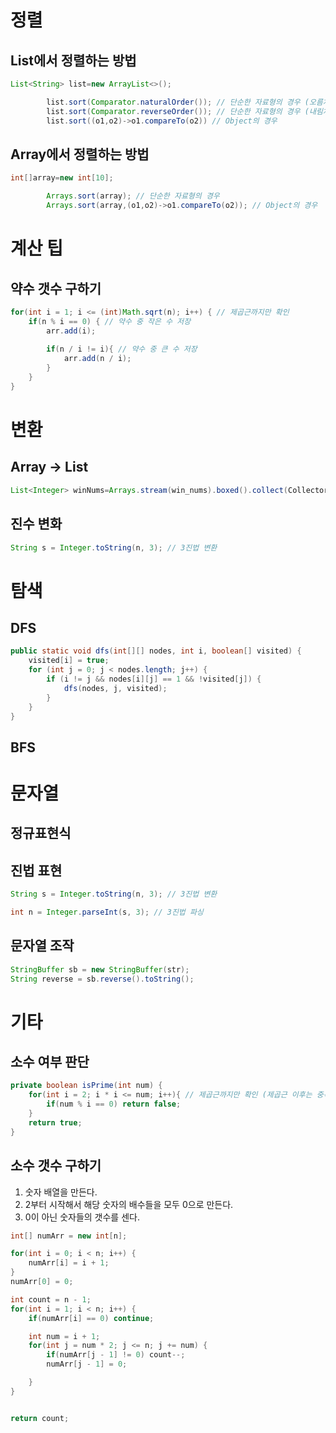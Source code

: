 # 정렬

## List에서 정렬하는 방법

```java
List<String> list=new ArrayList<>();

        list.sort(Comparator.naturalOrder()); // 단순한 자료형의 경우 (오름차순)
        list.sort(Comparator.reverseOrder()); // 단순한 자료형의 경우 (내림차순)
        list.sort((o1,o2)->o1.compareTo(o2)) // Object의 경우
```

## Array에서 정렬하는 방법

```java
int[]array=new int[10];

        Arrays.sort(array); // 단순한 자료형의 경우
        Arrays.sort(array,(o1,o2)->o1.compareTo(o2)); // Object의 경우
```

# 계산 팁

## 약수 갯수 구하기

```java
for(int i = 1; i <= (int)Math.sqrt(n); i++) { // 제곱근까지만 확인
    if(n % i == 0) { // 약수 중 작은 수 저장
        arr.add(i);
    
        if(n / i != i){ // 약수 중 큰 수 저장
            arr.add(n / i);
        }
    }
}
```

# 변환

## Array -> List

```java
List<Integer> winNums=Arrays.stream(win_nums).boxed().collect(Collectors.toList());
```

## 진수 변화
```java
String s = Integer.toString(n, 3); // 3진법 변환
```

# 탐색

## DFS

```java
public static void dfs(int[][] nodes, int i, boolean[] visited) {
    visited[i] = true;
    for (int j = 0; j < nodes.length; j++) {
        if (i != j && nodes[i][j] == 1 && !visited[j]) {
            dfs(nodes, j, visited);
        }
    }
}
```

## BFS



# 문자열

## 정규표현식

## 진법 표현

```java
String s = Integer.toString(n, 3); // 3진법 변환

int n = Integer.parseInt(s, 3); // 3진법 파싱
```

## 문자열 조작
```java
StringBuffer sb = new StringBuffer(str);
String reverse = sb.reverse().toString(); 
```


# 기타

## 소수 여부 판단
    
```java
private boolean isPrime(int num) {
    for(int i = 2; i * i <= num; i++){ // 제곱근까지만 확인 (제곱근 이후는 중복)
        if(num % i == 0) return false;
    }
    return true;
}
```

## 소수 갯수 구하기

1. 숫자 배열을 만든다.
2. 2부터 시작해서 해당 숫자의 배수들을 모두 0으로 만든다.
3. 0이 아닌 숫자들의 갯수를 센다.

```java
int[] numArr = new int[n];

for(int i = 0; i < n; i++) {
    numArr[i] = i + 1;
}
numArr[0] = 0;

int count = n - 1;
for(int i = 1; i < n; i++) {
    if(numArr[i] == 0) continue;

    int num = i + 1;
    for(int j = num * 2; j <= n; j += num) {
        if(numArr[j - 1] != 0) count--;
        numArr[j - 1] = 0;

    }
}


return count;
```
